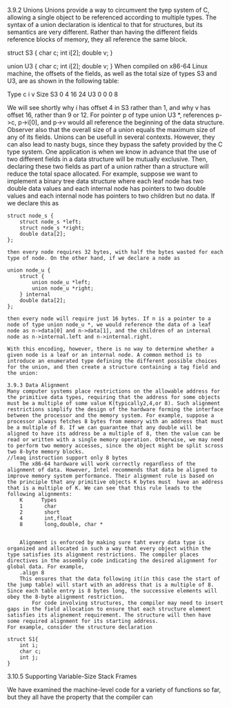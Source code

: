 3.9.2 Unions
Unions provide a way to circumvent the tyep system of C, allowing a single object to be referenced according to multiple types. The syntax of a union declaration is identical to that for structures, but its semantics are very different. Rather than having the different fields reference blocks of memory, they all reference the same block.

struct S3 {
    char c;
    int i[2];
    double v;
}

union U3 {
    char c;
    int i[2];
    double v;
}
When compiled on x86-64 Linux machine, the offsets of the fields, as well as the total size of types S3 and U3, are as shown in the following table:

Type    c   i   v   Size
S3      0   4   16  24
U3      0   0   0   8

We will see shortly why i has offset 4 in S3 rather than 1, and why v has offset 16, rather than 9 or 12. For pointer p of type union U3 *, references p->c, p->i[0], and p->v would all reference the beginning of the data structure. Observer also that the overall size of a union equals the maximum size of any of its fields.
    Unions can be usefull in several contexts. However, they can also lead to nasty bugs, since they bypass the safety provided by the C type system. One application is when we know in advance that the use of two different fields in a data structure will be mutually exclusive. Then, declaring these two fields as part of a union rather than a structure will reduce the total space allocated.
    For example, suppose we want to implement a binary tree data structure where each leaf node has two double data values and each internal node has pointers to two double values and each internal node has pointers to two children but no data. If we declare this as

    struct node_s {
        struct node_s *left;
        struct node_s *right;
        double data[2];
    };

    then every node requires 32 bytes, with half the bytes wasted for each type of node. On the other hand, if we declare a node as

    union node_u {
        struct {
            union node_u *left;
            union node_u *right;
        } internal
        double data[2];
    };

    then every node will require just 16 bytes. If n is a pointer to a node of type union node_u *, we would reference the data of a leaf node as n->data[0] and n->data[1], and the children of an internal node as n->internal.left and n->internal.right.

    With this encoding, however, there is no way to determine whether a given node is a leaf or an internal node. A common method is to introduce an enumerated type defining the different possible choices for the union, and then create a structure containing a tag field and the union:

    3.9.3 Data Alignment
    Many computer systems place restrictions on the allowable address for the primitive data types, requiring that the address for some objects must be a multiple of some value K(typically2,4,or 8). Such alignment restrictions simplify the design of the hardware forming the interface between the processor and the memory system. For example, suppose a processor always fetches 8 bytes from memory with an address that must be a multiple of 8. If we can guarantee that any double will be aligned to have its address be a multiple of 8, then the value can be read or written with a single memory operation. Otherwise, we may need to perform two memory accesses, since the object might be split scross two 8-byte memory blocks.
    //leaq instruction support only 8 bytes
        The x86-64 hardware will work correctly regardless of the alignment of data. However, Intel recommends that data be aligned to improve memory system performance. Their alignment rule is based on the principle that any primitive objects K bytes must  have an address that is a multiple of K. We can see that this rule leads to the following alignments:
        K      Types
        1       char
        2       short
        4       int,float
        8       long,double, char *


        Alignment is enforced by making sure taht every data type is organized and allocated in such a way that every object within the type satisfies its alignment restrictions. The compiler places directives in the assembly code indicating the desired alignment for global data. For example,
        .align 8
        This ensures that the data following it(in this case the start of the jump table) will start with an address that is a multiple of 8. Since each table entry is 8 bytes long, the successive elements will obey the 8-byte alignment restriction.
            For code involving structures, the compiler may need to insert gaps in the field allocation to ensure that each structure element satisfies its alignement requirement. The structure will then have some required alignment for its starting address.
    For example, consider the structure declaration

    struct S1{
        int i;
        char c;
        int j;
    }

    


3.10.5 Supporting Variable-Size Stack Frames

We have examined the machine-level code for a variety of functions so far, but they all have the property that the compiler can 








